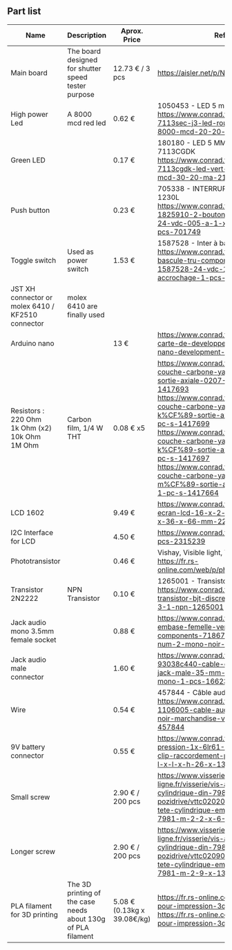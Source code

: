 ## Part list
| Name | Description | Aprox. Price | Reference |
| ----- | -------------| ---------- | ------ |
| Main board | The board designed for shutter speed tester purpose | 12.73 € / 3 pcs | https://aisler.net/p/NGWECDGA |
| High power Led | A 8000 mcd red led | 0.62 € | 1050453 - LED 5 mm L-7113SEC-J3</br>https://www.conrad.fr/p/kingbright-l-7113sec-j3-led-rouge-rond-5-mm-8000-mcd-20-20-ma-22-v-1050453 |
| Green LED | | 0.17 € | 180180 - LED 5 MM SUPER LUMIN TYPE L-7113CGDK</br>https://www.conrad.fr/p/kingbright-l-7113cgdk-led-vert-rond-5-mm-140-mcd-30-20-ma-21-v-180180|
| Push button | | 0.23 €| 705338 - INTERRUPTEUR LOW COST JTP-1230L</br>https://www.conrad.fr/p/te-connectivity-1825910-2-bouton-poussoir-a-pression-24-vdc-005-a-1-x-offon-a-rappel-1-pcs-701749 |
| Toggle switch | Used as power switch | 1.53 € | 1587528 - Inter à bascule TC-R13-70A-01</br>https://www.conrad.fr/p/interrupteur-a-bascule-tru-components-tc-r13-70a-01-1587528-24-vdc-10-a-1-x-offon-a-accrochage-1-pcs-1587528 | 
| JST XH connector or </br> molex 6410 / KF2510 connector |  molex 6410 are finally used  |   |   |
| Arduino nano | | 13 € | https://www.conrad.fr/p/tru-components-carte-de-developpement-atmega328-nano-development-board-2134126 |
| Resistors :</br>220 Ohm</br>1k Ohm (x2)</br>10k Ohm</br>1M Ohm | Carbon film, 1/4 W THT | 0.08 € x5 | https://www.conrad.fr/p/resistance-a-couche-carbone-yageo-cfr25j220rh-220-sortie-axiale-0207-025-w-1-pcs-1417693</br>https://www.conrad.fr/p/resistance-a-couche-carbone-yageo-cfr25j1k0h-1-k%CF%89-sortie-axiale-0207-0.25-w-1-pc-s-1417699</br>https://www.conrad.fr/p/resistance-a-couche-carbone-yageo-cfr25j10kh-10-k%CF%89-sortie-axiale-0207-0.25-w-1-pc-s-1417697</br>https://www.conrad.fr/p/resistance-a-couche-carbone-yageo-cfr25j1m0h-1-m%CF%89-sortie-axiale-0207-0.25-w-1-pc-s-1417664 |
| LCD 1602 | | 9.49 € | https://www.conrad.fr/p/display-elektronik-ecran-lcd-16-x-2-pixel-l-x-h-x-p-80-x-36-x-66-mm-2238810|
| I2C Interface for LCD || 4.50 € | https://www.conrad.fr/p/iduino-me033-1-pcs-2315239 |
| Phototransistor | | 0.46 €| Vishay, Visible light, TEPT4400</br>https://fr.rs-online.com/web/p/phototransistors/7000776 |
| Transistor 2N2222| NPN Transistor | 0.10 € | 1265001 - Transistor bipolaire PN2222ATA</br>https://www.conrad.fr/p/on-semiconductor-transistor-bjt-discret-pn2222ata-to-92-3-1-npn-1265001|
| Jack audio mono 3.5mm female socket | | 0.88 € | https://www.conrad.fr/p/jack-35-mm-embase-femelle-verticale-tru-components-718672-nombre-de-poles-num-2-mono-noir-1-pcs-1567107 |
| Jack audio male connector | | 1.60 € | https://www.conrad.fr/p/tru-components-93038c440-cable-de-connexion-jack-jack-male-35-mm-extremites-ouvertes-mono-1-pcs-1662323 |
| Wire || 0.54 €| 457844 - Câble audio NF1106005</br>https://www.conrad.fr/p/bkl-electronic-1106005-cable-audio-1-x-010-mm-noir-marchandise-vendue-au-metre-457844|
| 9V battery connector | | 0.55 € | https://www.conrad.fr/p/connecteur-clip-pression-1x-6lr61-9-v-beltrona-9v-t-clip-raccordement-par-empreinte-pile-9v-l-x-l-x-h-26-x-13-x-8-mm-490660 |
| Small screw ||2.90 € / 200 pcs | https://www.visserie-boulonnerie-en-ligne.fr/visserie/vis-a-tole-tete-cylindrique-din-7981-pozidrive/vttc020200605i2-po-vis-a-tole-tete-cylindrique-empreinte-pozidrive-din-7981-m-2-2-x-6-5-inox-a2-.html |
| Longer screw || 2.90 € / 200 pcs | https://www.visserie-boulonnerie-en-ligne.fr/visserie/vis-a-tole-tete-cylindrique-din-7981-pozidrive/vttc0209013i2-po-vis-a-tole-tete-cylindrique-empreinte-pozidrive-din-7981-m-2-9-x-13-inox-a2-.html |
| PLA filament for 3D printing | The 3D printing of the case needs about 130g of PLA filament  |  5.08 € (0.13kg x 39.08€/kg) | https://fr.rs-online.com/web/p/materiaux-pour-impression-3d/8320273</br>https://fr.rs-online.com/web/p/materiaux-pour-impression-3d/8320270|
